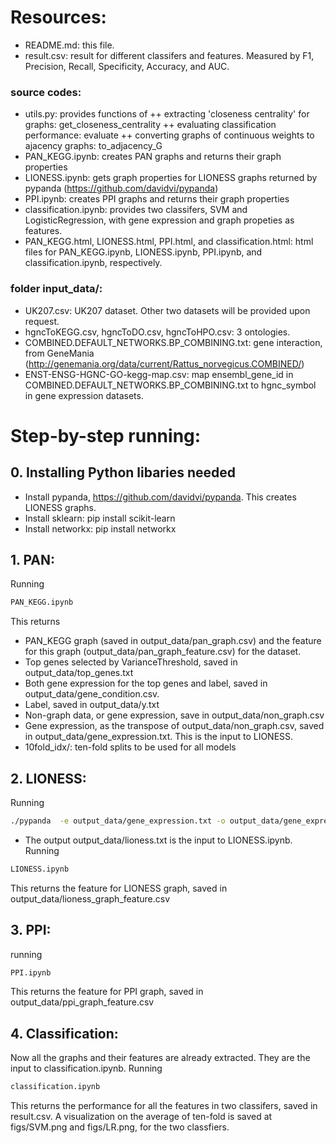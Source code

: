 # Resources:
+ README.md: this file.
+ result.csv:  result for different classifers and features. Measured by F1, Precision, Recall, Specificity, Accuracy, and AUC.
###  source codes:
+ utils.py: provides functions of 
++ extracting 'closeness centrality' for graphs: get_closeness_centrality
++ evaluating classification performance: evaluate
++ converting graphs of continuous weights to ajacency graphs: to_adjacency_G
+ PAN_KEGG.ipynb: creates PAN graphs and returns their graph properties
+ LIONESS.ipynb: gets graph properties for LIONESS graphs returned by pypanda (https://github.com/davidvi/pypanda)
+ PPI.ipynb: creates PPI graphs and returns their graph properties
+ classification.ipynb: provides two classifers, SVM and LogisticRegression, with gene expression and graph propeties as features.
+ PAN_KEGG.html, LIONESS.html, PPI.html, and classification.html: html files for PAN_KEGG.ipynb, LIONESS.ipynb, PPI.ipynb, and classification.ipynb, respectively.

### folder input_data/:
+ UK207.csv: UK207 dataset. Other two datasets will be provided upon request.
+ hgncToKEGG.csv, hgncToDO.csv, hgncToHPO.csv: 3 ontologies.
+ COMBINED.DEFAULT_NETWORKS.BP_COMBINING.txt: gene interaction, from GeneMania (http://genemania.org/data/current/Rattus_norvegicus.COMBINED/)
+ ENST-ENSG-HGNC-GO-kegg-map.csv: map ensembl_gene_id in COMBINED.DEFAULT_NETWORKS.BP_COMBINING.txt to hgnc_symbol in gene expression datasets.

# Step-by-step running:

## 0. Installing Python libaries needed
+ Install pypanda, https://github.com/davidvi/pypanda. This creates LIONESS graphs.
+ Install sklearn: pip install scikit-learn
+ Install networkx: pip install networkx

## 1. PAN:
Running
```sh
PAN_KEGG.ipynb
```
This returns 
+ PAN_KEGG graph (saved in output_data/pan_graph.csv) and the feature for this graph (output_data/pan_graph_feature.csv) for the dataset.
+ Top genes selected by VarianceThreshold, saved in output_data/top_genes.txt
+ Both gene expression for the top genes and label, saved in output_data/gene_condition.csv.
+ Label, saved in output_data/y.txt 
+ Non-graph data, or gene expression, save in output_data/non_graph.csv
+ Gene expression, as the transpose of output_data/non_graph.csv, saved in output_data/gene_expression.txt. This is the input to LIONESS.
+ 10fold_idx/: ten-fold splits to be used for all models

## 2. LIONESS:
Running 
```sh
./pypanda  -e output_data/gene_expression.txt -o output_data/gene_expression_panda.txt -q output_data/lioness.txt
```

+ The output output_data/lioness.txt is the input to LIONESS.ipynb. Running 
```sh
LIONESS.ipynb
```
This returns the feature for LIONESS graph, saved in output_data/lioness_graph_feature.csv

## 3. PPI: 
running 
```sh
PPI.ipynb
```
This returns the feature for PPI graph, saved in output_data/ppi_graph_feature.csv

## 4. Classification:
Now all the graphs and their features are already extracted. They are the input to classification.ipynb. Running 
```sh
classification.ipynb
```
This returns the performance for all the features in two classifers, saved in result.csv.
A visualization on the average of ten-fold is saved at figs/SVM.png and figs/LR.png, for the two classfiers.